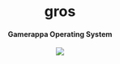 <h1 align=center>gros</h1>
<h4 align=center>Gamerappa Operating System</h4>

<div align=center><img src="https://user-images.githubusercontent.com/60856959/152210632-c0c56fe8-7b03-48fd-b57e-404d607cb3bf.png"></div>
